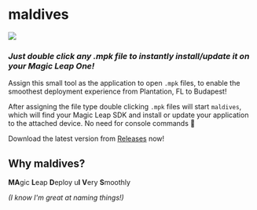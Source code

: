 # maldives

![](maldives.gif)

### _Just double click any .mpk file to instantly install/update it on your Magic Leap One!_

Assign this small tool as the application to open `.mpk` files, to enable the smoothest deployment experience from Plantation, FL to Budapest! 

After assigning the file type double clicking `.mpk` files will start `maldives`, which will find your Magic Leap SDK and install or update your application to the attached device. No need for console commands 🎉

Download the latest version from [Releases](https://github.com/tomzorz/maldives/releases) now!

## Why maldives?

**MA**gic **L**eap **D**eploy u**I** **V**ery **S**moothly

*(I know I'm great at naming things!)*